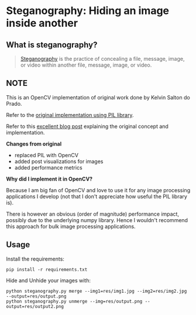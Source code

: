 # Steganography: Hiding an image inside another

## What is steganography?

> [Steganography](https://en.wikipedia.org/wiki/Steganography) is the practice of concealing a file, message, image, or video within another file, message, image, or video.

## NOTE
This is an OpenCV implementation of original work done by Kelvin Salton do Prado.

Refer to the [original implementation using PIL library]( https://github.com/kelvins/steganography).

Refer to this [excellent blog post](https://towardsdatascience.com/steganography-hiding-an-image-inside-another-77ca66b2acb1) explaining the original concept and implementation.

**Changes from original**

- replaced PIL with OpenCV
- added post visualizations for images
- added performance metrics


**Why did I implement it in OpenCV?**

Because I am big fan of OpenCV and love to use it for any image processing applications I develop (not that I don't appreciate how useful the PIL library is).

There is however an obvious (order of magnitude) performance impact, possibly due to the underlying numpy library. Hence I wouldn't recommend this approach for bulk image processing applications.

## Usage

Install the requirements:

```
pip install -r requirements.txt
```

Hide and Unhide your images with:

```
python steganography.py merge --img1=res/img1.jpg --img2=res/img2.jpg --output=res/output.png
python steganography.py unmerge --img=res/output.png --output=res/output2.png
```

